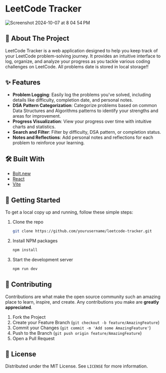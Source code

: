 # LeetCode Tracker

![Screenshot 2024-10-07 at 8 04 54 PM](https://github.com/user-attachments/assets/3b17479c-2c00-4ecf-9dcd-028c6f736de0)

## 🚀 About The Project

LeetCode Tracker is a web application designed to help you keep track of your LeetCode problem-solving journey. It provides an intuitive interface to log, organize, and analyze your progress as you tackle various coding challenges on LeetCode.
All problems date is stored in local storage!!

## ✨ Features

- **Problem Logging**: Easily log the problems you've solved, including details like difficulty, completion date, and personal notes.
- **DSA Pattern Categorization**: Categorize problems based on common Data Structures and Algorithms patterns to identify your strengths and areas for improvement.
- **Progress Visualization**: View your progress over time with intuitive charts and statistics.
- **Search and Filter**: Filter by difficulty, DSA pattern, or completion status.
- **Notes and Reflections**: Add personal notes and reflections for each problem to reinforce your learning.

## 🛠️ Built With
- [Bolt.new](https://bolt.new/)
- [React](https://reactjs.org/)
- [Vite](https://www.typescriptlang.org/](https://vite.dev/))

## 🏁 Getting Started

To get a local copy up and running, follow these simple steps:

1. Clone the repo
   ```sh
   git clone https://github.com/yourusername/leetcode-tracker.git
   ```
2. Install NPM packages
   ```sh
   npm install
   ```
3. Start the development server
   ```sh
   npm run dev
   ```
   
## 🤝 Contributing

Contributions are what make the open source community such an amazing place to learn, inspire, and create. Any contributions you make are **greatly appreciated**.

1. Fork the Project
2. Create your Feature Branch (`git checkout -b feature/AmazingFeature`)
3. Commit your Changes (`git commit -m 'Add some AmazingFeature'`)
4. Push to the Branch (`git push origin feature/AmazingFeature`)
5. Open a Pull Request

## 📝 License

Distributed under the MIT License. See `LICENSE` for more information.
